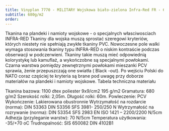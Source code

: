 ```yaml
---
title: Vinyplan 7770 - MILITARY Wojskowa biało-zielona Infra-Red FR - 680g
subtitle: 680g/m2
order:
---
```


Tkanina na plandeki i namioty wojskowe - o specjalnych własciwosciach INFRA-RED
Tkaniny dla wojska muszą sprostać szeregowi kryteriów, których niestety nie
spełniają zwykłe tkaniny PVC. Nowoczesne pole walki wymaga stosowania tkaniny
typu INFRA-RED o niskim kontraście podczas obserwacji w podczerwieni. Tkaniny
takie muszą mieć odpowiednią kolorystykę lub kamuflaż, a wykończobne są
specjalnymi powłokami. Czarna warstwa pomiędzy zewnętrznymi powłokami mieszanki
PCV sprawia, żenie przepuszczają one swiatła ( Black -out). Po wejściu Polski do
NATO coraz częściej te kryteria są brane pod uwagę przy doborze materiałów na
plandeki i namioty wojskowe. Tabela techniczna materiału

Tkanina bazowa: 1100 dtex poliester 9x9/cm2 195 g/m2 Gramatura: 680 g/m2
Szerokość rolki: 2,05m. Długość rolki: 60m. Powleczenie: PCV Wykończenie:
Lakierowana obustronnie Wytrzymałość na rozdarcie (norma): DIN 53363 DIN 53356
SFS 3981- 250/250 N Wytrzymałość na rozrywanie (norma): DIN 53354 SFS 2983 EN
ISO 1421 – 2200/2200 N/5cm Adhezja (przyleganie warstw): 70 N/5cm Temperatura
użytkowania: -35/+70 oC Trudnopalność: SIS 650082 DIN 4102B1
